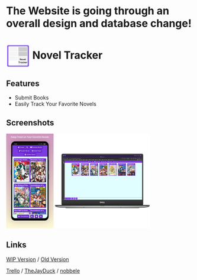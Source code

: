 
# The Website is going through an overall design and database change!

# <img alt="logo" src="public/icon.svg" width=64 align="center" /> Novel Tracker

## Features
* Submit Books
* Easily Track Your Favorite Novels

## Screenshots
<img alt="mobile mockup" src="public/mockup_MOBILE.png" width=128 /> <img alt="pc mockup" src="public/mockup_PC.png" width=256 />

## Links
[WIP Version](https://novel-tracker.vercel.app/) /
[Old Version](https://lightnoveltracker-old.herokuapp.com/)


[Trello](https://trello.com/b/dPv92vJW/novel-tracker) /
[TheJayDuck](https://github.com/thejayduck) /
[nobbele](https://github.com/nobbele)
